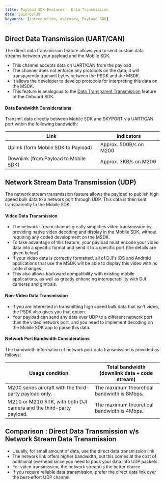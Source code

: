 ```yaml
---
title: Payload SDK Features - Data Transmission
date: 2018-03-28
keywords: [introduction, overview, Payload SDK]
---
```


## Direct Data Transmission (UART/CAN)


The direct data transmission feature allows you to send custom data streams between your payload and the Mobile SDK. 

- This channel accepts data on UART/CAN from the payload
- The channel does not enforce any protocols on the data; it will transparently transmit bytes between the PSDK and the MSDK.
- It allows the developer to develop protocols for interpreting this data on the MSDK.
- This feature is analogous to the [Data Transparent Transmission](https://developer.dji.com/onboard-sdk/documentation/guides/component-guide-mobile-communication.html) feature of the Onboard SDK.
 
#### Data Bandwidth Considerations
Transmit data directly between Mobile SDK and SKYPORT via UART/CAN port within the following bandwidth:

<table id="t01">
  <thead>
    <tr>
      <th>Link</th>
      <th>Indicators</th>
    </tr>
  </thead>
  <tbody>
    <tr>
      <td>Uplink (form Mobile SDK to Payload)</th>
      <td>Approx. 500B/s on M200</td>        
    </tr>
    <tr>
      <td>Downlink (from Payload to Mobile SDK)</th>
      <td>Approx. 3KB/s on M200</td>        
    </tr>
  </tbody>
</table>


## Network Stream Data Transmission (UDP)

The network stream transmission feature allows the payload to publish high speed bulk data to a network port through UDP. This data is then sent transparently to the Mobile SDK.

#### Video Data Transmission
- The network stream channel greatly simplifies video transmission by providing native video decoding and display in the Mobile SDK, without requiring any coded development on the MSDK.
- To take advantage of this feature, your payload must encode your video data into a specific format and send it to a specific port (the details are given below).
- If your video data is correctly formatted, all of DJI's iOS and Android applications that use the MSDK will be able to display this video with no code changes.
- This also allows backward compatibility with existing mobile applications, as well as greatly enhancing interoperability with DJI cameras and gimbals.

#### Non-Video Data Transmission
- If you are interested in transmitting high speed bulk data that isn't video, the PSDK also gives you that option.
- Your payload can send any data over UDP to a different network port than the video network port, and you need to implement decoding on the Mobile SDK app to parse this data.

#### Network Port Bandwidth Considerations
The bandwidth information of network port data transmission is provided as follows:

<table id="t01">
  <thead>
    <tr>
      <th>Usage condition</th>
      <th>Total bandwidth (downlink data + code stream)</th>
    </tr>
  </thead>
  <tbody>
    <tr>
      <td>M200 series aircraft with the third-party payload only.</th>
      <td>The maximum theoretical bandwidth is 8Mbps.</td>        
    </tr>
    <tr>
      <td>M210 or M210 RTK, with both DJI camera and the third-party payload.</th>
      <td>The maximum theoretical bandwidth is 4Mbps.</td>        
    </tr>
  </tbody>
</table>


## Comparison : Direct Data Transmission v/s Network Stream Data Transmission

- Usually, for small amount of data, use the direct data transmission link.
- The network link offers higher bandwidth, but this comes at the cost of additional overhead since you need to pack your data into UDP packets.
- For video transmission, the network stream is the better choice
- If you require reliable data transmission, prefer the direct data link over the best-effort UDP channel.